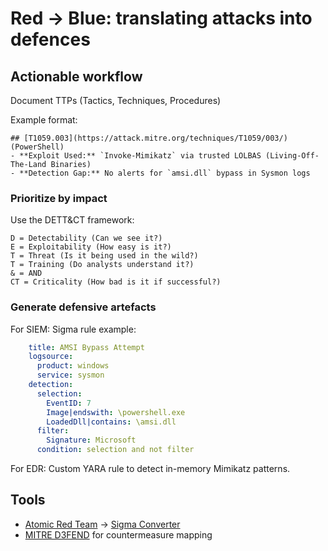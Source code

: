 #  Red → Blue: translating attacks into defences

## Actionable workflow

Document TTPs (Tactics, Techniques, Procedures)

Example format:

```
## [T1059.003](https://attack.mitre.org/techniques/T1059/003/) (PowerShell)  
- **Exploit Used:** `Invoke-Mimikatz` via trusted LOLBAS (Living-Off-The-Land Binaries)  
- **Detection Gap:** No alerts for `amsi.dll` bypass in Sysmon logs  
```

### Prioritize by impact

Use the DETT&CT framework:

    D = Detectability (Can we see it?)  
    E = Exploitability (How easy is it?)  
    T = Threat (Is it being used in the wild?)  
    T = Training (Do analysts understand it?)  
    & = AND  
    CT = Criticality (How bad is it if successful?)  

### Generate defensive artefacts

For SIEM: Sigma rule example:

```yaml
    title: AMSI Bypass Attempt  
    logsource:  
      product: windows  
      service: sysmon  
    detection:  
      selection:  
        EventID: 7  
        Image|endswith: \powershell.exe  
        LoadedDll|contains: \amsi.dll  
      filter:  
        Signature: Microsoft  
      condition: selection and not filter  
```

For EDR: Custom YARA rule to detect in-memory Mimikatz patterns.

## Tools

* [Atomic Red Team](https://atomicredteam.io/) → [Sigma Converter](https://github.com/Neo23x0/sigma)
* [MITRE D3FEND](https://d3fend.mitre.org/) for countermeasure mapping
